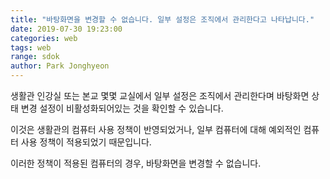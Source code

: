 ```yaml
---
title: "바탕화면을 변경할 수 없습니다. 일부 설정은 조직에서 관리한다고 나타납니다."
date: 2019-07-30 19:23:00
categories: web
tags: web
range: sdok
author: Park Jonghyeon
---
```


생활관 인강실 또는 본교 몇몇 교실에서 일부 설정은 조직에서 관리한다며 바탕화면 상태 변경 설정이 비활성화되어있는 것을 확인할 수 있습니다.

이것은 생활관의 컴퓨터 사용 정책이 반영되었거나, 일부 컴퓨터에 대해 예외적인 컴퓨터 사용 정책이 적용되었기 때문입니다.

이러한 정책이 적용된 컴퓨터의 경우, 바탕화면을 변경할 수 없습니다.